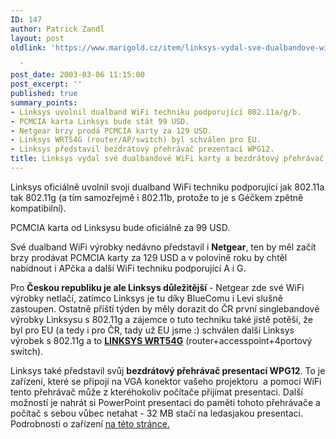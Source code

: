 ```yaml
---
ID: 147
author: Patrick Zandl
layout: post
oldlink: 'https://www.marigold.cz/item/linksys-vydal-sve-dualbandove-wifi-karty-a-bezdratovy-prehravac-presentaci

  '
post_date: 2003-03-06 11:15:00
post_excerpt: ''
published: true
summary_points:
- Linksys uvolnil dualband WiFi techniku podporující 802.11a/g/b.
- PCMCIA karta Linksys bude stát 99 USD.
- Netgear brzy prodá PCMCIA karty za 129 USD.
- Linksys WRT54G (router/AP/switch) byl schválen pro EU.
- Linksys představil bezdrátový přehrávač prezentací WPG12.
title: Linksys vydal své dualbandové WiFi karty a bezdrátový přehrávač presentací
---
```


<p>
Linksys oficiálně uvolnil svoji dualband WiFi techniku podporující jak 802.11a tak 802.11g (a tím samozřejmě i 802.11b, protože to je s Géčkem zpětně kompatibilní).</p>

<p>
PCMCIA karta od Linksysu bude oficiálně za 99 USD.</p>

<p>
Své dualband WiFi výrobky nedávno představil i <STRONG>Netgear</STRONG>, ten by měl začít brzy prodávat PCMCIA karty za 129 USD a v polovině roku by chtěl nabídnout i APčka a další WiFi techniku podporující A i G. </p>

<p>
Pro <STRONG>Českou republiku je ale Linksys důležitější</STRONG> - Netgear zde své WiFi výrobky netlačí, zatímco Linksys je tu díky BlueComu&#160;i Levi slušně zastoupen. Ostatně příští týden by měly dorazit do ČR první singlebandové výrobky Linksysu s 802.11g a zájemce o tuto techniku také jistě potěší, že byl pro EU (a tedy i pro ČR, tady už EU jsme :) schválen další Linksys výrobek s 802.11g a to <STRONG><A href="http://www.linksys.com/products/product.asp?grid=33&amp;scid=35&amp;prid=508" target=_blank><STRONG>LINKSYS WRT54G</STRONG></A></STRONG> (router+accesspoint+4portový switch).</p>

<p>
Linksys také představil svůj <STRONG>bezdrátový přehrávač presentací WPG12</STRONG>. To je zařízení, které se připojí na VGA konektor vašeho projektoru&#160; a pomocí WiFi tento přehrávač může z kteréhokoliv počítače přijímat presentaci. Další možností je nahrát si PowerPoint presentaci do paměti tohoto přehrávače a počítač s sebou vůbec netahat - 32 MB stačí na ledasjakou presentaci. Podrobnosti o zařízení <A href="http://www.linksys.com/products/product.asp?grid=33&amp;scid=38&amp;prid=503" target=_blank>na této stránce.</A></p>
